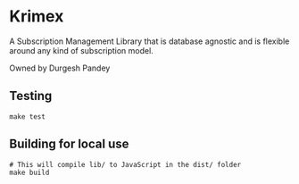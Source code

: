 # Krimex

A Subscription Management Library that is database agnostic and is flexible around any kind of subscription model.

Owned by Durgesh Pandey


## Testing

```
make test
```

## Building for local use

```
# This will compile lib/ to JavaScript in the dist/ folder
make build
```

